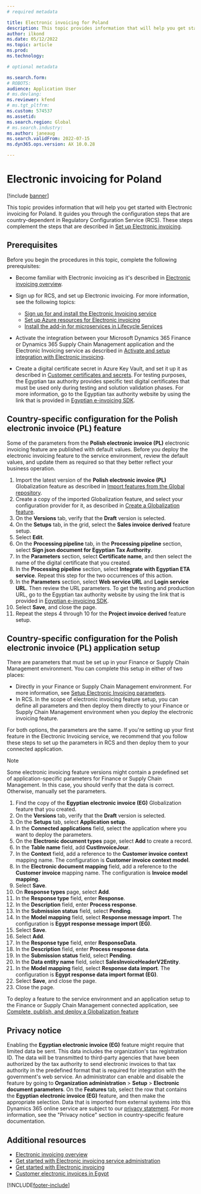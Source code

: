 ```yaml
---
# required metadata

title: Electronic invoicing for Poland
description: This topic provides information that will help you get started with Electronic invoicing for Poland in Microsoft Dynamics 365 Finance and Dynamics 365 Supply Chain Management.
author: ilkond
ms.date: 05/12/2022
ms.topic: article
ms.prod: 
ms.technology: 

# optional metadata

ms.search.form: 
# ROBOTS: 
audience: Application User
# ms.devlang: 
ms.reviewer: kfend
# ms.tgt_pltfrm: 
ms.custom: 574537
ms.assetid: 
ms.search.region: Global
# ms.search.industry: 
ms.author: janeaug
ms.search.validFrom: 2022-07-15
ms.dyn365.ops.version: AX 10.0.28

---
```


# Electronic invoicing for Poland

[!include [banner](../includes/banner.md)]

This topic provides information that will help you get started with Electronic invoicing for Poland. It guides you through the configuration steps that are country-dependent in Regulatory Configuration Service (RCS). These steps complement the steps that are described in [Set up Electronic invoicing](e-invoicing-set-up-overview.md).

## Prerequisites

Before you begin the procedures in this topic, complete the following prerequisites:

- Become familiar with Electronic invoicing as it's described in [Electronic invoicing overview](e-invoicing-service-overview.md).
- Sign up for RCS, and set up Electronic invoicing. For more information, see the following topics:

    - [Sign up for and install the Electronic Invoicing service](e-invoicing-sign-up-install.md)
    - [Set up Azure resources for Electronic invoicing](e-invoicing-set-up-azure-resources.md)
    - [Install the add-in for microservices in Lifecycle Services](e-invoicing-install-add-in-microservices-lcs.md)
	
- Activate the integration between your Microsoft Dynamics 365 Finance or Dynamics 365 Supply Chain Management application and the Electronic Invoicing service as described in [Activate and setup integration with Electronic invoicing](e-invoicing-activate-setup-integration.md).
- Create a digital certificate secret in Azure Key Vault, and set it up it as described in [Customer certificates and secrets](e-invoicing-customer-certificates-secrets.md). For testing purposes, the Egyptian tax authority provides specific test digital certificates that must be used only during testing and solution validation phases. For more information, go to the Egyptian tax authority website by using the link that is provided in [Egyptian e-invoicing SDK](https://sdk.invoicing.eta.gov.eg/faq/).

## Country-specific configuration for the Polish electronic invoice (PL) feature

Some of the parameters from the **Polish electronic invoice (PL)** electronic invoicing feature are published with default values. Before you deploy the electronic invoicing feature to the service environment, review the default values, and update them as required so that they better reflect your business operation.

1. Import the latest version of the **Polish electronic invoice (PL)** Globalization feature as described in [Import features from the Global repository](e-invoicing-import-feature-global-repository.md).
2. Create a copy of the imported Globalization feature, and select your configuration provider for it, as described in [Create a Globalization feature](e-invoicing-create-new-globalization-feature.md).
3. On the **Versions** tab, verify that the **Draft** version is selected.
4. On the **Setups** tab, in the grid, select the **Sales invoice derived** feature setup.
5. Select **Edit**.
6. On the **Processing pipeline** tab, in the **Processing pipeline** section, select **Sign json document for Egyptian Tax Authority**.
7. In the **Parameters** section, select **Certificate name**, and then select the name of the digital certificate that you created.
8. In the **Processing pipeline** section, select **Integrate with Egyptian ETA service**. Repeat this step for the two occurrences of this action.
9. In the **Parameters** section, select **Web service URL** and **Login service URL**. Then review the URL parameters. To get the testing and production URL, go to the Egyptian tax authority website by using the link that is provided in [Egyptian e-invoicing SDK](https://sdk.invoicing.eta.gov.eg/faq/).
10. Select **Save**, and close the page.
11. Repeat the steps 4 through 10 for the **Project invoice derived** feature setup.

## Country-specific configuration for the Polish electronic invoice (PL) application setup

There are parameters that must be set up in your Finance or Supply Chain Management environment. You can complete this setup in either of two places:

- Directly in your Finance or Supply Chain Management environment. For more information, see [Setup Electronic Invoicing parameters](e-invoicing-set-up-parameters.md).
- In RCS. In the scope of electronic invoicing feature setup, you can define all parameters and then deploy them directly to your Finance or Supply Chain Management environment when you deploy the electronic invoicing feature.

For both options, the parameters are the same. If you're setting up your first feature in the Electronic Invoicing service, we recommend that you follow these steps to set up the parameters in RCS and then deploy them to your connected application.

> [!NOTE]
> Some electronic invoicing feature versions might contain a predefined set of application-specific parameters for Finance or Supply Chain Management. In this case, you should verify that the data is correct. Otherwise, manually set the parameters.

1. Find the copy of the **Egyptian electronic invoice (EG)** Globalization feature that you created.
2. On the **Versions** tab, verify that the **Draft** version is selected.
3. On the **Setups** tab, select **Application setup**.
4. In the **Connected applications** field, select the application where you want to deploy the parameters.
5. On the **Electronic document types** page, select **Add** to create a record.
6. In the **Table name** field, add **CustInvoiceJour**.
7. In the **Context** field, add a reference to the **Customer invoice context** mapping name. The configuration is **Customer invoice context model**.
8. In the **Electronic document mapping** field, add a reference to the **Customer invoice** mapping name. The configuration is **Invoice model mapping**.
9. Select **Save**.
10. On **Response types** page, select **Add**.
11. In the **Response type** field, enter **Response**.
12. In the **Description** field, enter **Process response**.
13. In the **Submission status** field, select **Pending**.
14. In the **Model mapping** field, select **Response message import**. The configuration is **Egypt response message import (EG)**.
15. Select **Save**.
16. Select **Add**.
17. In the **Response type** field, enter **ResponseData**.
18. In the **Description** field, enter **Process response data**.
19. In the **Submission status** field, select **Pending**.
20. In the **Data entity name** field, select **SalesInvoiceHeaderV2Entity**.
21. In the **Model mapping** field, select **Response data import**. The configuration is **Egypt response data import format (EG)**.
22. Select **Save**, and close the page.
23. Close the page.

To deploy a feature to the service environment and an application setup to the Finance or Supply Chain Management connected application, see [Complete, publish, and deploy a Globalization feature](e-invoicing-complete-publish-deploy-globalization-feature.md)

## Privacy notice

Enabling the **Egyptian electronic invoice (EG)** feature might require that limited data be sent. This data includes the organization's tax registration ID. The data will be transmitted to third-party agencies that have been authorized by the tax authority to send electronic invoices to that tax authority in the predefined format that is required for integration with the government's web service. An administrator can enable and disable the feature by going to **Organization administration** \> **Setup** \> **Electronic document parameters**. On the **Features** tab, select the row that contains the **Egyptian electronic invoice (EG)** feature, and then make the appropriate selection. Data that is imported from external systems into this Dynamics 365 online service are subject to our [privacy statement](https://go.microsoft.com/fwlink/?LinkId=512132). For more information, see the "Privacy notice" section in country-specific feature documentation.

## Additional resources

- [Electronic invoicing overview](e-invoicing-service-overview.md)
- [Get started with Electronic invoicing service administration](e-invoicing-get-started-service-administration.md)
- [Get started with Electronic invoicing](e-invoicing-get-started.md)
- [Customer electronic invoices in Egypt](emea-egy-e-invoices.md)

[!INCLUDE[footer-include](../../includes/footer-banner.md)]
